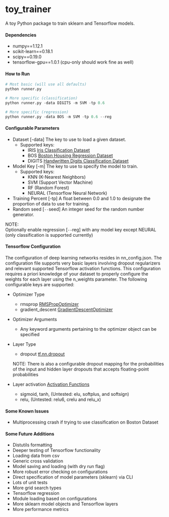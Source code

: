 # toy_trainer
A toy Python package to train sklearn and Tensorflow models.

#### Dependencies
- numpy==1.12.1
- scikit-learn==0.18.1
- scipy==0.19.0
- tensorflow-gpu==1.0.1 (cpu-only should work fine as well)

#### How to Run
```python
# Most basic (will use all defaults)
python runner.py

# More specific (classification)
python runner.py -data DIGITS -m SVM -tp 0.6

# More specific (regression)
python runner.py -data BOS -m SVM -tp 0.6 --reg

```

#### Configurable Parameters
- Dataset [-data] The key to use to load a given dataset.
  - Supported keys:
    - IRIS [Iris Classification Dataset](https://archive.ics.uci.edu/ml/datasets/Iris)
    - BOS [Boston Housing Regression Dataset](https://archive.ics.uci.edu/ml/datasets/Housing)
    - DIGITS [Handwritten Digits Classification Dataset](https://archive.ics.uci.edu/ml/datasets/Pen-Based+Recognition+of+Handwritten+Digits)
- Model Key [-m] The key to use to specify the model to train.
  - Supported keys:
    - KNN (K-Nearest Neighbors)
    - SVM (Support Vector Machine)
    - RF (Random Forest)
    - NEURAL (Tensorflow Neural Network)   
 - Training Percent [-tp] A float between 0.0 and 1.0 to designate the proportion of data to use for training.
 - Random seed [`--`seed] An integer seed for the random number generator.

 NOTE:  
 Optionally enable regression [`--`reg] with any model key except NEURAL (only classification is supported currently)

#### Tensorflow Configuration
The configuration of deep learning networks resides in nn_config.json. The configuration file supports very basic layers involving dropout regularizers and relevant supported Tensorflow activation functions. This configuration requires a priori knowledge of your dataset to properly configure the weights for each layer using the n_weights parameter. The following configurable keys are supported:
  - Optimizer Type
    - rmsprop [RMSPropOptimizer](https://www.tensorflow.org/api_docs/python/tf/train/RMSPropOptimizer)
    - gradient_descent [GradientDescentOptimizer](https://www.tensorflow.org/api_docs/python/tf/train/GradientDescentOptimizer)
  - Optimizer Arguments
    - Any keyword arguments pertaining to the optimizer object can be specified
  - Layer Type
    - dropout [tf.nn.dropout](https://www.tensorflow.org/api_docs/python/tf/nn/dropout)
    
    NOTE: There is also a configurable dropout mapping for the probabilities of the input and hidden layer dropouts that accepts floating-point probabilities
  - Layer activation [Activation Functions](https://www.tensorflow.org/api_guides/python/nn#Activation_Functions)
    - sigmoid, tanh, (Untested: elu, softplus, and softsign)
    - relu, (Untested: relu6, crelu and relu_x)

#### Some Known Issues
- Multiprocessing crash if trying to use classification on Boston Dataset

#### Some Future Additions
- Distutils formatting
- Deeper testing of Tensorflow functionality
- Loading data from csv
- Generic cross validation
- Model saving and loading (with dry run flag)
- More robust error checking on configurations
- Direct specification of model parameters (sklearn) via CLI
- Lots of unit tests
- More grid search types
- Tensorflow regression
- Module loading based on configurations
- More sklearn model objects and Tensorflow layers
- More performance metrics
